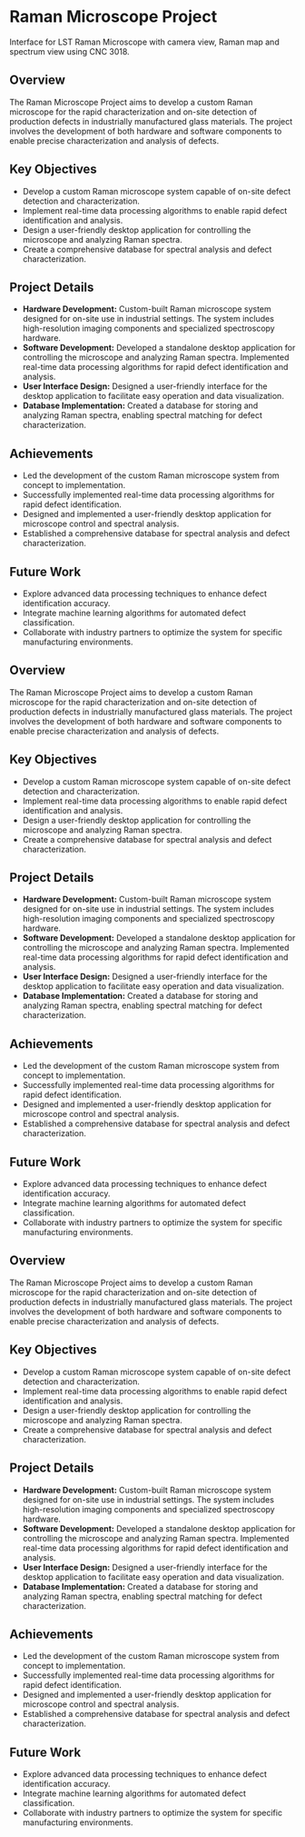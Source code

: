# Raman Microscope Project
Interface for LST Raman Microscope with camera view, Raman map and spectrum view using CNC 3018.

## Overview
The Raman Microscope Project aims to develop a custom Raman microscope for the rapid characterization and on-site detection of production defects in industrially manufactured glass materials. The project involves the development of both hardware and software components to enable precise characterization and analysis of defects.

## Key Objectives
- Develop a custom Raman microscope system capable of on-site defect detection and characterization.
- Implement real-time data processing algorithms to enable rapid defect identification and analysis.
- Design a user-friendly desktop application for controlling the microscope and analyzing Raman spectra.
- Create a comprehensive database for spectral analysis and defect characterization.

## Project Details
- **Hardware Development:** Custom-built Raman microscope system designed for on-site use in industrial settings. The system includes high-resolution imaging components and specialized spectroscopy hardware.
- **Software Development:** Developed a standalone desktop application for controlling the microscope and analyzing Raman spectra. Implemented real-time data processing algorithms for rapid defect identification and analysis.
- **User Interface Design:** Designed a user-friendly interface for the desktop application to facilitate easy operation and data visualization.
- **Database Implementation:** Created a database for storing and analyzing Raman spectra, enabling spectral matching for defect characterization.

## Achievements
- Led the development of the custom Raman microscope system from concept to implementation.
- Successfully implemented real-time data processing algorithms for rapid defect identification.
- Designed and implemented a user-friendly desktop application for microscope control and spectral analysis.
- Established a comprehensive database for spectral analysis and defect characterization.

## Future Work
- Explore advanced data processing techniques to enhance defect identification accuracy.
- Integrate machine learning algorithms for automated defect classification.
- Collaborate with industry partners to optimize the system for specific manufacturing environments.

## Overview
The Raman Microscope Project aims to develop a custom Raman microscope for the rapid characterization and on-site detection of production defects in industrially manufactured glass materials. The project involves the development of both hardware and software components to enable precise characterization and analysis of defects.

## Key Objectives
- Develop a custom Raman microscope system capable of on-site defect detection and characterization.
- Implement real-time data processing algorithms to enable rapid defect identification and analysis.
- Design a user-friendly desktop application for controlling the microscope and analyzing Raman spectra.
- Create a comprehensive database for spectral analysis and defect characterization.

## Project Details
- **Hardware Development:** Custom-built Raman microscope system designed for on-site use in industrial settings. The system includes high-resolution imaging components and specialized spectroscopy hardware.
- **Software Development:** Developed a standalone desktop application for controlling the microscope and analyzing Raman spectra. Implemented real-time data processing algorithms for rapid defect identification and analysis.
- **User Interface Design:** Designed a user-friendly interface for the desktop application to facilitate easy operation and data visualization.
- **Database Implementation:** Created a database for storing and analyzing Raman spectra, enabling spectral matching for defect characterization.

## Achievements
- Led the development of the custom Raman microscope system from concept to implementation.
- Successfully implemented real-time data processing algorithms for rapid defect identification.
- Designed and implemented a user-friendly desktop application for microscope control and spectral analysis.
- Established a comprehensive database for spectral analysis and defect characterization.

## Future Work
- Explore advanced data processing techniques to enhance defect identification accuracy.
- Integrate machine learning algorithms for automated defect classification.
- Collaborate with industry partners to optimize the system for specific manufacturing environments.

## Overview
The Raman Microscope Project aims to develop a custom Raman microscope for the rapid characterization and on-site detection of production defects in industrially manufactured glass materials. The project involves the development of both hardware and software components to enable precise characterization and analysis of defects.

## Key Objectives
- Develop a custom Raman microscope system capable of on-site defect detection and characterization.
- Implement real-time data processing algorithms to enable rapid defect identification and analysis.
- Design a user-friendly desktop application for controlling the microscope and analyzing Raman spectra.
- Create a comprehensive database for spectral analysis and defect characterization.

## Project Details
- **Hardware Development:** Custom-built Raman microscope system designed for on-site use in industrial settings. The system includes high-resolution imaging components and specialized spectroscopy hardware.
- **Software Development:** Developed a standalone desktop application for controlling the microscope and analyzing Raman spectra. Implemented real-time data processing algorithms for rapid defect identification and analysis.
- **User Interface Design:** Designed a user-friendly interface for the desktop application to facilitate easy operation and data visualization.
- **Database Implementation:** Created a database for storing and analyzing Raman spectra, enabling spectral matching for defect characterization.

## Achievements
- Led the development of the custom Raman microscope system from concept to implementation.
- Successfully implemented real-time data processing algorithms for rapid defect identification.
- Designed and implemented a user-friendly desktop application for microscope control and spectral analysis.
- Established a comprehensive database for spectral analysis and defect characterization.

## Future Work
- Explore advanced data processing techniques to enhance defect identification accuracy.
- Integrate machine learning algorithms for automated defect classification.
- Collaborate with industry partners to optimize the system for specific manufacturing environments.